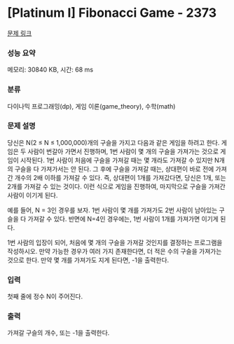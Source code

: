 # [Platinum I] Fibonacci Game - 2373 

[문제 링크](https://www.acmicpc.net/problem/2373) 

### 성능 요약

메모리: 30840 KB, 시간: 68 ms

### 분류

다이나믹 프로그래밍(dp), 게임 이론(game_theory), 수학(math)

### 문제 설명

<p>당신은 N(2 ≤ N ≤ 1,000,000)개의 구슬을 가지고 다음과 같은 게임을 하려고 한다. 게임은 두 사람이 번갈아 가면서 진행하며, 1번 사람이 몇 개의 구슬을 가져가는 것으로 게임이 시작된다. 1번 사람이 처음에 구슬을 가져갈 때는 몇 개라도 가져갈 수 있지만 N개의 구슬을 다 가져가서는 안 된다. 그 후에 구슬을 가져갈 때는, 상대편이 바로 전에 가져간 개수의 2배 이하를 가져갈 수 있다. 즉, 상대편이 1개를 가져갔다면, 당신은 1개, 또는 2개를 가져갈 수 있는 것이다. 이런 식으로 게임을 진행하여, 마지막으로 구슬을 가져간 사람이 이기게 된다.</p>

<p>예를 들어, N = 3인 경우를 보자. 1번 사람이 몇 개를 가져가도 2번 사람이 남아있는 구슬을 다 가져갈 수 있다. 반면에 N=4인 경우에는, 1번 사람이 1개를 가져가면 이기게 된다.</p>

<p>1번 사람의 입장이 되어, 처음에 몇 개의 구슬을 가져갈 것인지를 결정하는 프로그램을 작성하시오. 만약 가능한 경우가 여러 가지 존재한다면, 더 적은 수의 구슬을 가져가는 것으로 한다. 만약 몇 개를 가져가도 지게 된다면, -1을 출력한다.</p>

### 입력 

 <p>첫째 줄에 정수 N이 주어진다.</p>

### 출력 

 <p>가져갈 구슬의 개수, 또는 -1을 출력한다.</p>

